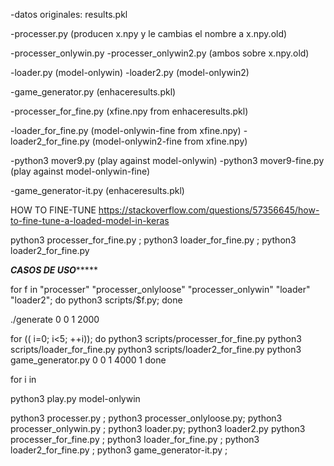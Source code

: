 -datos originales: results.pkl

-processer.py   (producen x.npy y le cambias el nombre a x.npy.old)

-processer_onlywin.py
-processer_onlywin2.py    (ambos sobre x.npy.old)

-loader.py   (model-onlywin)
-loader2.py  (model-onlywin2)

-game_generator.py  (enhaceresults.pkl)



-processer_for_fine.py  (xfine.npy from enhaceresults.pkl)

-loader_for_fine.py    (model-onlywin-fine from xfine.npy)
-loader2_for_fine.py   (model-onlywin2-fine from xfine.npy) 


-python3 mover9.py       (play against model-onlywin)
-python3 mover9-fine.py  (play against model-onlywin-fine)

-game_generator-it.py  (enhaceresults.pkl)

HOW TO FINE-TUNE
https://stackoverflow.com/questions/57356645/how-to-fine-tune-a-loaded-model-in-keras


python3 processer_for_fine.py ; python3 loader_for_fine.py ; python3 loader2_for_fine.py





*******CASOS DE USO************

for f in "processer" "processer_onlyloose" "processer_onlywin" "loader" "loader2"; do
	python3 scripts/$f.py;
done



./generate 0 0 1 2000


for (( i=0; i<5; ++i)); do
	python3 scripts/processer_for_fine.py
	python3 scripts/loader_for_fine.py
	python3 scripts/loader2_for_fine.py
	python3 game_generator.py 0 0 1 4000 1
done

for i in 



python3 play.py model-onlywin



 
python3  processer.py ; python3 processer_onlyloose.py; python3 processer_onlywin.py ; python3 loader.py; python3 loader2.py 
python3 processer_for_fine.py ; python3 loader_for_fine.py ; python3 loader2_for_fine.py ; python3 game_generator-it.py ;



